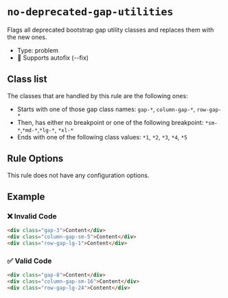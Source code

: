 # `no-deprecated-gap-utilities`

Flags all deprecated bootstrap gap utility classes and replaces them with the new ones.

- Type: problem
- 🔧 Supports autofix (--fix)

## Class list

The classes that are handled by this rule are the following ones:

- Starts with one of those gap class names: `gap-*`, `column-gap-*`, `row-gap-*`
- Then, has either no breakpoint or one of the following breakpoint: `*sm-*`,`*md-*`,`*lg-*`, `*xl-*`
- Ends with one of the following class values: `*1`, `*2`, `*3`, `*4`, `*5`

## Rule Options

This rule does not have any configuration options.

## Example

### ❌ Invalid Code

```html
<div class="gap-3">Content</div>
<div class="column-gap-sm-5">Content</div>
<div class="row-gap-lg-1">Content</div>
```

### ✅ Valid Code

```html
<div class="gap-8">Content</div>
<div class="column-gap-sm-16">Content</div>
<div class="row-gap-lg-24">Content</div>
```
